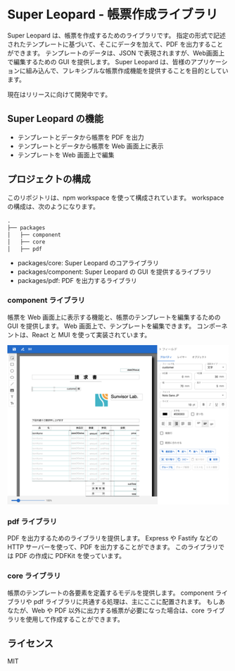 Super Leopard - 帳票作成ライブラリ
==============================

Super Leopard は、帳票を作成するためのライブラリです。
指定の形式で記述されたテンプレートに基づいて、そこにデータを加えて、PDF を出力することができます。
テンプレートのデータは、JSON で表現されますが、Web画面上で編集するための GUI を提供します。
Super Leopard は、皆様のアプリケーションに組み込んで、フレキシブルな帳票作成機能を提供することを目的としています。

現在はリリースに向けて開発中です。

Super Leopard の機能
-------------------

- テンプレートとデータから帳票を PDF を出力
- テンプレートとデータから帳票を Web 画面上に表示
- テンプレートを Web 画面上で編集

プロジェクトの構成
-------------------

このリポジトリは、npm workspace を使って構成されています。
workspace の構成は、次のようになります。

```
.
├── packages
│   ├── component
│   ├── core
│   ├── pdf
```

- packages/core: Super Leopard のコアライブラリ
- packages/component: Super Leopard の GUI を提供するライブラリ
- packages/pdf: PDF を出力するライブラリ

### component ライブラリ

帳票を Web 画面上に表示する機能と、帳票のテンプレートを編集するための GUI を提供します。
Web 画面上で、テンプレートを編集できます。
コンポーネントは、React と MUI を使って実装されています。

![report editor](./images/report_editor.png)

### pdf ライブラリ

PDF を出力するためのライブラリを提供します。
Express や Fastify などの HTTP サーバーを使って、PDF を出力することができます。
このライブラリでは PDF の作成に PDFKit を使っています。

### core ライブラリ

帳票のテンプレートの各要素を定義するモデルを提供します。
component ライブラリや pdf ライブラリに共通する処理は、主にここに配置されます。
もしあなたが、Web や PDF 以外に出力する帳票が必要になった場合は、core ライブラリを使用して作成することができます。

ライセンス
----------

MIT
